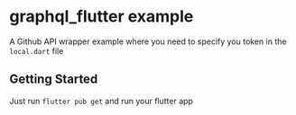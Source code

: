 # graphql_flutter example

A Github API wrapper example where you need to specify you token in the `local.dart` file

## Getting Started

Just run `flutter pub get` and run your flutter app
